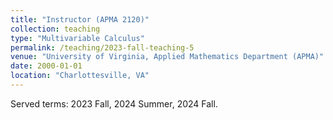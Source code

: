 ```yaml
---
title: "Instructor (APMA 2120)"
collection: teaching
type: "Multivariable Calculus"
permalink: /teaching/2023-fall-teaching-5
venue: "University of Virginia, Applied Mathematics Department (APMA)"
date: 2000-01-01
location: "Charlottesville, VA"
---
```


Served terms: 2023 Fall, 2024 Summer, 2024 Fall.
